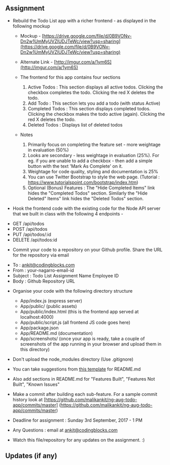 ## Assignment 


*  Rebuild the Todo List app with a richer frontend - as displayed in the following mockup 

	- Mockup -   [https://drive.google.com/file/d/0B9VONv-Dn2w1UmMyUVZlUDJTeWc/view?usp=sharing](https://drive.google.com/file/d/0B9VONv-Dn2w1UmMyUVZlUDJTeWc/view?usp=sharing)
	- Alternate Link - [http://imgur.com/a/1ym6S](http://imgur.com/a/1ym6S)

	- The frontend for this app contains four sections
		1. Active Todos : This section displays all active todos. Clicking the checkbox completes the todo. Clicking the red X deletes the todo. 
	   2. Add Todo : This section lets you add a todo (with status Active)
	   3. Completed Todos : This section displays completed todos. Clicking the checkbox makes the todo active (again). Clicking the red X deletes the todo. 
	   4. Deleted Todos : Displays list of deleted todos
	
	- Notes
	  1. Primarily focus on completing the feature set - more weightage in evaluation (50%)
	  2. Looks are secondary - less weightage in evaluation (25%). For eg. if you are unable to add a checkbox - then add a simple button with the text 'Mark As Complete' on it. 
	  3. Weightage for code quality, styling and documentation is 25% 
	  4. You can use Twitter Bootstrap to style the web page. (Tutorial : https://www.tutorialspoint.com/bootstrap/index.htm) 
	  5. Optional (Bonus) Features  : The "Hide Completed Items" link hides the "Completed Todos" section. Similarly the "Hide Deleted" Items" link hides the "Deleted Todos" section. 

	  
* Hook the frontend code with the existing code for the Node API server that we built in class with the following 4 endpoints -  

 - GET /api/todos
 - POST /api/todos
 - PUT /api/todos/:id
 - DELETE /api/todos:id



* Commit your code to a repository on your Github profile. Share the URL for the repository via email

 - To : ankit@codingblocks.com
 - From : your-nagarro-email-id
 - Subject : Todo List Assignment Name Employee ID
 - Body : Github Repository URL
  

*  Organise your code with the following directory structure

	- App/index.js (express server) 
	- App/public/ (public assets)
	- App/public/index.html (this is the frontend app served at localhost:4000)
	- App/public/script.js (all frontend JS code goes here)
	- App/package.json
	- App/README.md (documentation) 
	- App/screenshots/ (once your app is ready, take a couple of screenshots of the app running in your browser and upload them in this directory)
		
* Don't upload the node_modules directory (Use .gitignore)
* You can take suggestions from [this template](https://gist.github.com/PurpleBooth/109311bb0361f32d87a2) for README.md 
* Also add sections in README.md for "Features Built", "Features Not Built", "Known Issues"

* Make a commit after building each sub-feature. For a sample commit history look at [https://github.com/malikankit/ng-aug-todo-app/commits/master] (https://github.com/malikankit/ng-aug-todo-app/commits/master)

* Deadline for assignment : Sunday 3rd September, 2017 - 1 PM

* Any Questions : email at ankit@codingblocks.com

* Watch this file/repository for any updates on the assignment. :) 



## Updates (if any) 
 
